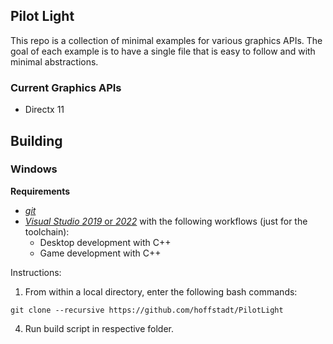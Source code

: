 ## Pilot Light

This repo is a collection of minimal examples for various graphics APIs. The goal of each example is to have a single file that is easy to follow and with minimal abstractions.

### Current Graphics APIs
* Directx 11

## Building
### Windows
**Requirements**
- [_git_](https://git-scm.com/)
- [_Visual Studio 2019_ or _2022_](https://visualstudio.microsoft.com/vs/) with the following workflows (just for the toolchain):
  * Desktop development with C++
  * Game development with C++

Instructions:
1. From within a local directory, enter the following bash commands:
```
git clone --recursive https://github.com/hoffstadt/PilotLight
```
4. Run build script in respective folder.
